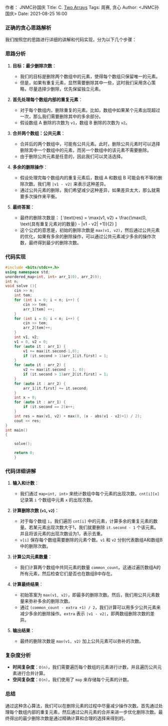 作者： JNMC孙国庆
Title: C. [Two Arrays](https://ac.nowcoder.com/acm/contest/95928/C)
Tags: 周赛, 贪心
Author: <JNMC孙国庆>
Date: 2021-08-25 16:00
### 正确的贪心思路解析


我们按照您的思路进行详细的讲解和代码实现，分为以下几个步骤：

### 思路分析

1. **目标：最少删除次数**：
   - 我们的目标是删除两个数组中的元素，使得每个数组只保留唯一的元素。
   - 但是，如果有重复元素，显然需要删除其中一些，这时我们采用贪心策略，尽量选择少删除，优先保留独立元素。

2. **首先处理每个数组内部的重复元素**：
   - 对于每个数组内，删除重复的元素。比如，数组中如果某个元素出现超过一次，那么我们需要删除其中的多余部分。
   - 假设数组 A 删除的次数为 `v1`，数组 B 删除的次数为 `v2`。

3. **合并两个数组：公共元素**：
   - 合并后的两个数组中，可能有公共元素。此时，删除公共元素时可以选择删除其中一个数组中的元素，而另一个数组中的该元素不需要删除。
   - 由于删除公共元素是任意的，因此我们可以灵活选择。
   
4. **多余的删除操作**：
   - 假设处理完每个数组内的重复元素后，数组 A 和数组 B 可能会有不等的删除次数。我们用 `|v1 - v2|` 来表示这种差异。
   - 通过公共元素的删除，我们希望减少这种差异，如果差异太大，那么就需要多次操作来平衡。
   
5. **最终答案**：
   - 最终的删除次数是：
     \[
     \text{res} = \max(v1, v2) + \frac{\max(0, \text{具有重复元素对的数量} - |v1 - v2| +1)}{2}
     \]
   - 这个公式的意思是，初始的删除次数是 `max(v1, v2)`，然后通过公共元素的优化，如果有多余的删除操作，可以通过公共元素减少多余的操作次数，最终得到最少的删除次数。

### 代码实现

```cpp
#include <bits/stdc++.h>
using namespace std;
unordered_map<int, int> arr_1(0), arr_2(0);
int n;
void solve (){
    cin >> n;
    int tem;
    for (int i = 0; i < n; i++) {
        cin >> tem;
        arr_1[tem] ++;
    }
    for (int i = 0; i < n; i++) {
        cin >> tem;
        arr_2[tem]++;
    }
    int v1, v2;
    v1 = 0, v2 = 0;
    for (auto it : arr_1) {
        v1 += max(it.second-1,0);
        if (it.second > 1)arr_1[it.first] = 1;
    }
    for (auto it : arr_2) {
        v2 += max(it.second - 1, 0);
        if (it.second > 1)arr_2[it.first] = 1;
    }
    for (auto it : arr_2) {
        arr_1[it.first] += it.second;
    }
    int x = 0;
    for (auto it : arr_1) {
        if (it.second == 2)x++;
    }
    int res = max(v1, v2) + max(0, (x - abs(v1 - v2)+1) / 2);
    cout << res;
}
int main()
{

    solve();

    return 0;
    }
```

### 代码详细讲解

1. **输入和计数**：
   - 我们通过 `map<int, int>` 来统计数组中每个元素的出现次数。`cnt[i][x]` 记录第 `i` 个数组中元素 `x` 的出现次数。

2. **计算删除次数 (`v1`, `v2`)**：
   - 对于每个数组 `i`，我们遍历 `cnt[i]` 中的元素，计算多余的重复元素的数量。若某元素出现次数大于1，我们就要删除 `it.second - 1` 个该元素。并且将该元素的出现次数设为1，表示去重。
   - `v[i]` 保存每个数组需要删除的元素个数。`v1` 和 `v2` 分别代表数组A和数组B中的删除次数。

3. **计算公共元素数量**：
   - 我们计算两个数组中共同元素的数量 `common_count`。这通过遍历数组A的所有元素，然后检查它们是否也在数组B中存在。

4. **计算最终结果**：
   - 初始答案为 `max(v1, v2)`，即最多的删除次数。然后，我们用公共元素数量来弥补多余的删除次数。
   - 通过 `(common_count - extra +1) / 2`，我们计算可以用多少公共元素来减少多余的删除操作。`extra` 表示 `|v1 - v2|`，即两数组删除次数的差异。

5. **输出结果**：
   - 最终的删除次数是 `max(v1, v2)` 加上公共元素可以弥补的次数。

### 复杂度分析

- **时间复杂度**：`O(n)`，我们需要遍历每个数组的元素进行计数，并且遍历公共元素进行合并计算。
- **空间复杂度**：`O(n)`，我们使用了 `map` 来存储每个元素的计数。

### 总结

通过这种贪心算法，我们可以在删除元素的过程中尽量减少操作次数。首先通过处理每个数组内部的重复元素，然后通过公共元素的合并来进一步优化删除次数。最终得出的最少删除次数是通过精确计算和合理的选择来得到的。